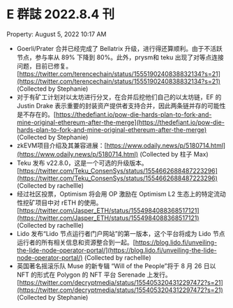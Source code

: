 # E 群誌 2022.8.4 刊

Property: August 5, 2022 10:17 AM

- Goerli/Prater 合并已经完成了 Bellatrix 升级，进行得还算顺利。由于不活跃节点，参与率从 89% 下降到 80%。此外，prysm和 teku 出现了对等点连接问题，目前已修复。[https://twitter.com/terencechain/status/1555190240838832134?s=21](https://twitter.com/terencechain/status/1555190240838832134?s=21) (Collected by Stephanie)
- 对于有矿工计划对以太坊进行分叉，在合并后挖他们自己的以太坊链，EF 的 Justin Drake 表示重要的封装资产提供者支持合并，因此两条链并存的可能性是不存在的。[https://thedefiant.io/pow-die-hards-plan-to-fork-and-mine-original-ethereum-after-the-merge](https://thedefiant.io/pow-die-hards-plan-to-fork-and-mine-original-ethereum-after-the-merge) (Collected by Stephanie)
- zkEVM项目介绍及其兼容进展：[https://www.odaily.news/p/5180714.html](https://www.odaily.news/p/5180714.html) (Collected by 柱子 Max)
- Teku 发布 v22.8.0，这是一个可选的升级版本。[https://twitter.com/Teku_ConsenSys/status/1554662688487223296](https://twitter.com/Teku_ConsenSys/status/1554662688487223296) (Collected by rachellle)
- 经过社区投票，Optimism 将会用 OP 激励在 Optimism L2 生态上的特定流动性挖矿项目中对 rETH 的使用。[https://twitter.com/Jasper_ETH/status/1554984088368517121](https://twitter.com/Jasper_ETH/status/1554984088368517121) (Collected by rachellle)
- Lido 发布“Lido 节点运行者门户网站”的第一版本，这个平台将成为 Lido 节点运行者的所有相关信息和资源整合到一起。[https://blog.lido.fi/unveiling-the-lide-node-operator-portal/](https://blog.lido.fi/unveiling-the-lide-node-operator-portal/) (Collected by rachellle)
- 英国著名摇滚乐队 Muse 的新专辑 “Will of the People”将于 8 月 26 日以 NFT 的形式在 Polygon 的 NFT 平台 Serenade 上发行。[https://twitter.com/decryptmedia/status/1554053204312297472?s=21](https://twitter.com/decryptmedia/status/1554053204312297472?s=21) (Collected by Stephanie)